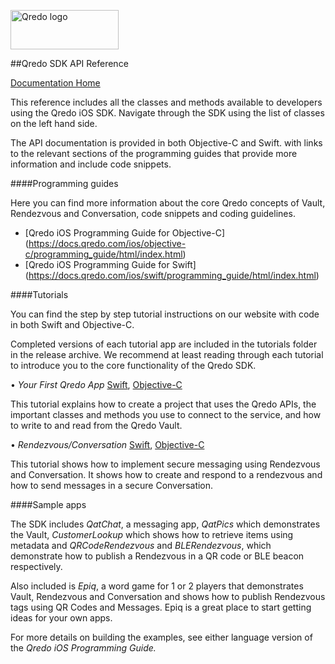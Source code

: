 
 <img alt="Qredo logo" src="https://qredo.com/wp-content/uploads/2016/05/logo.jpg" height="63" width="173"></a>
 
##Qredo SDK API Reference

[Documentation Home](https://qredo.com/documentation/)

This reference includes all the classes and methods available to developers using the Qredo iOS SDK. Navigate through the SDK using the list of classes on the left hand side. 

The API documentation is provided in both Objective-C and Swift. with links to the relevant sections of the programming guides that provide more information and include code snippets. 

####Programming guides

Here you can find more information about the core Qredo concepts of Vault, Rendezvous and Conversation, code snippets and coding guidelines.

- [Qredo iOS Programming Guide for Objective-C] (https://docs.qredo.com/ios/objective-c/programming_guide/html/index.html)
- [Qredo iOS Programming Guide for Swift] (https://docs.qredo.com/ios/swift/programming_guide/html/index.html)


####Tutorials

You can find the step by step tutorial instructions on our website with code in both Swift and Objective-C.

Completed versions of each tutorial app are included in the tutorials folder in the release archive. We recommend at least reading through each tutorial to introduce you to the core functionality of the Qredo SDK.

• *Your First Qredo App*
[Swift](https://docs.qredo.com/ios/swift/tutorials/your_first_qredo_app/html/index.html), [Objective-C](https://docs.qredo.com/ios/objective-c/tutorials/your_first_qredo_app/html/index.html)

This tutorial explains how to create a project that uses the Qredo APIs, the important classes and methods you use to connect to the service, and how to write to and read from the Qredo Vault. 


• *Rendezvous/Conversation* [Swift](https://docs.qredo.com/ios/swift/tutorials/rendezvous/html/index.html), [Objective-C](https://docs.qredo.com/ios/objective-c/tutorials/rendezvous/html/index.html)

This tutorial shows how to implement secure messaging using Rendezvous and Conversation. It shows how to create and respond to a rendezvous and how to send messages in a secure Conversation.

####Sample apps

The SDK includes *QatChat*, a messaging app, *QatPics* which demonstrates the Vault, *CustomerLookup* which shows how to retrieve items using metadata and *QRCodeRendezvous* and *BLERendezvous*, which demonstrate how to publish a Rendezvous in a QR code or BLE beacon respectively. 

Also included is *Epiq*, a word game for 1 or 2 players that demonstrates Vault, Rendezvous and Conversation and shows how to publish Rendezvous tags using QR Codes and Messages. Epiq is a great place to start getting ideas for your own apps.

For more details on building the examples, see either language version of the *Qredo iOS Programming Guide.*
